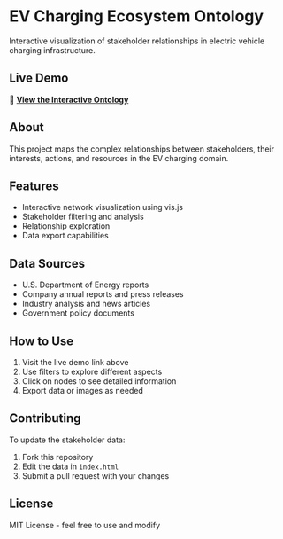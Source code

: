# EV Charging Ecosystem Ontology

Interactive visualization of stakeholder relationships in electric vehicle charging infrastructure.

## Live Demo
🔗 **[View the Interactive Ontology](https://yourusername.github.io/ev-charging-ontology)**

## About
This project maps the complex relationships between stakeholders, their interests, actions, and resources in the EV charging domain.

## Features
- Interactive network visualization using vis.js
- Stakeholder filtering and analysis
- Relationship exploration
- Data export capabilities

## Data Sources
- U.S. Department of Energy reports
- Company annual reports and press releases
- Industry analysis and news articles
- Government policy documents

## How to Use
1. Visit the live demo link above
2. Use filters to explore different aspects
3. Click on nodes to see detailed information
4. Export data or images as needed

## Contributing
To update the stakeholder data:
1. Fork this repository
2. Edit the data in `index.html`
3. Submit a pull request with your changes

## License
MIT License - feel free to use and modify
